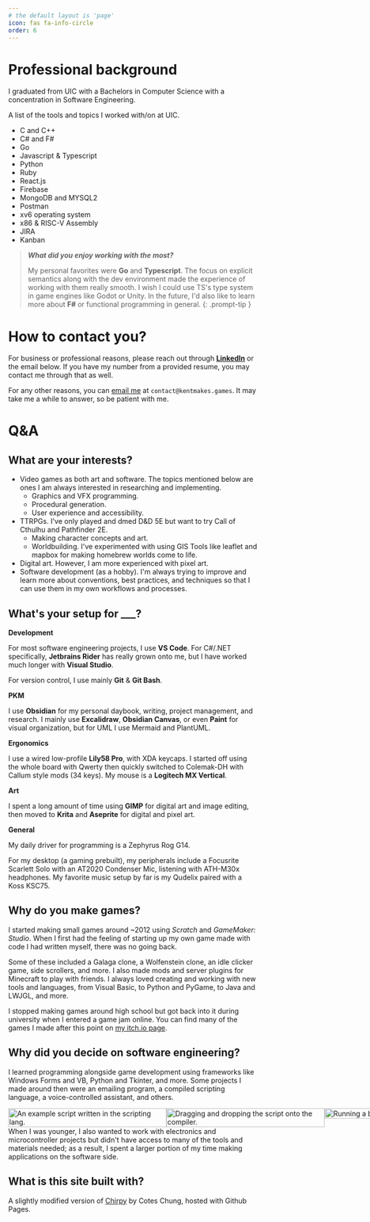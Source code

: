 ```yaml
---
# the default layout is 'page'
icon: fas fa-info-circle
order: 6
---
```


# Professional background
I graduated from UIC with a Bachelors in Computer Science with a concentration in Software Engineering.

A list of the tools and topics I worked with/on at UIC.
- C and C++
- C# and F#
- Go
- Javascript & Typescript
- Python
- Ruby
- React.js
- Firebase
- MongoDB and MYSQL2
- Postman
- xv6 operating system
- x86 & RISC-V Assembly
- JIRA
- Kanban

> ***What did you enjoy working with the most?***
> 
> My personal favorites were **Go** and **Typescript**. The focus on explicit semantics along with the dev environment made the experience of working with them really smooth. I wish I could use TS's type system in game engines like Godot or Unity. In the future, I'd also like to learn more about **F#** or functional programming in general.
{: .prompt-tip }

# How to contact you?

For business or professional reasons, please reach out through [**LinkedIn**](https://www.linkedin.com/in/kentbrianlizardo) or the email below. If you have my number from a provided resume, you may contact me through that as well.

For any other reasons, you can [email me](mailto:contact@kentmakes.games) at `contact@kentmakes.games`. It may take me a while to answer, so be patient with me.

# Q&A

## What are your interests?
- Video games as both art and software. The topics mentioned below are ones I am always interested in researching and implementing.
	- Graphics and VFX programming.
	- Procedural generation.
	- User experience and accessibility.
- TTRPGs. I've only played and dmed D&D 5E but want to try Call of Cthulhu and Pathfinder 2E.
  - Making character concepts and art.
  - Worldbuilding. I've experimented with using GIS Tools like leaflet and mapbox for making homebrew worlds come to life.
- Digital art. However, I am more experienced with pixel art.
- Software development (as a hobby). I'm always trying to improve and learn more about conventions, best practices, and techniques so that I can use them in my own workflows and processes.

## What's your setup for ___?

**Development**

For most software engineering projects, I use **VS Code**. For C#/.NET specifically, **Jetbrains Rider** has really grown onto me, but I have worked much longer with **Visual Studio**.

For version control, I use mainly **Git** & **Git Bash**.

**PKM**

I use **Obsidian** for my personal daybook, writing, project management, and research. I mainly use **Excalidraw**, **Obsidian Canvas**, or even **Paint** for visual organization, but for UML I use Mermaid and PlantUML.

**Ergonomics**

I use a wired low-profile **Lily58 Pro**, with XDA keycaps. I started off using the whole board with Qwerty then quickly switched to Colemak-DH with Callum style mods (34 keys). My mouse is a **Logitech MX Vertical**.

**Art**

I spent a long amount of time using **GIMP** for digital art and image editing, then moved to **Krita** and **Aseprite** for digital and pixel art.

**General**

My daily driver for programming is a Zephyrus Rog G14.

For my desktop (a gaming prebuilt), my peripherals include a Focusrite Scarlett Solo with an AT2020 Condenser Mic, listening with ATH-M30x headphones. My favorite music setup by far is my Qudelix paired with a Koss KSC75.

## Why do you make games?

I started making small games around ~2012 using *Scratch* and *GameMaker: Studio*. When I first had the feeling of starting up my own game made with code I had written myself, there was no going back.

Some of these included a Galaga clone, a Wolfenstein clone, an idle clicker game, side scrollers, and more. I also made mods and server plugins for Minecraft to play with friends. I always loved creating and working with new tools and languages, from Visual Basic, to Python and PyGame, to Java and LWJGL, and more.

I stopped making games around high school but got back into it during university when I entered a game jam online. You can find many of the games I made after this point on [my itch.io page](https://gamesbykent.itch.io/).

## Why did you decide on software engineering?

I learned programming alongside game development using frameworks like Windows Forms and VB, Python and Tkinter, and more. Some projects I made around then were an emailing program, a compiled scripting language, a voice-controlled assistant, and others.

<p class="overflow-auto my-0">
<div class="left" style="display: flex; flex-direction: row;">
<img class="mx-1" src="/about-dddc0.png?updatedAt=1742489048765" style="width: 320px; height: 100%;" alt="An example script written in the scripting lang.">
<img class="mx-1" src="/about-dddc2.gif?updatedAt=1742489073748" style="width: 320px; height: 100%;" alt="Dragging and dropping the script onto the compiler.">
<img class="mx-1" src="/about-dddc1.gif?updatedAt=1742489061182" style="width: 320px; height: 100%;" alt="Running a basic program with input.">
</div>
When I was younger, I also wanted to work with electronics and microcontroller projects but didn't have access to many of the tools and materials needed; as a result, I spent a larger portion of my time making applications on the software side.
</p>

## What is this site built with?
A slightly modified version of [Chirpy](https://github.com/cotes2020/jekyll-theme-chirpy/) by Cotes Chung, hosted with Github Pages.
